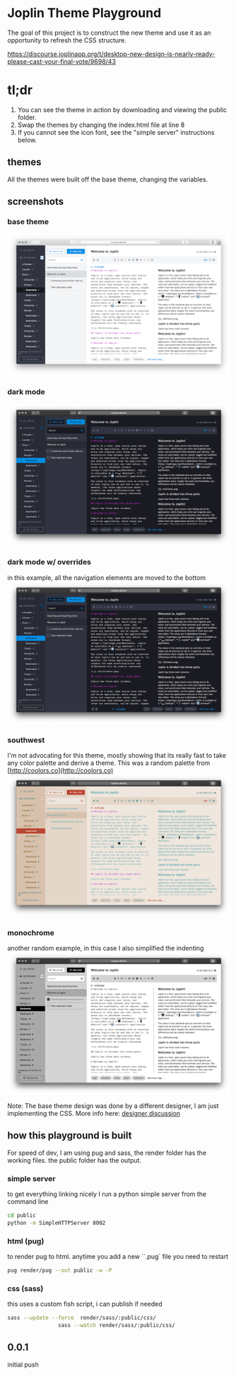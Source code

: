 # Joplin Theme Playground   
The goal of this project is to construct the new theme and use it as an opportunity to refresh the CSS structure.

https://discourse.joplinapp.org/t/desktop-new-design-is-nearly-ready-please-cast-your-final-vote/9698/43

# tl;dr
1. You can see the theme in action by downloading and viewing the public folder.
2. Swap the themes by changing the index.html file at line 8
3. If you cannot see the icon font, see the "simple server" instructions below.

## themes
All the themes were built off the base theme, changing the variables.

## screenshots
### base theme
![base-theme](/screenshots/base-theme.png)

### dark mode
![dark-mode](/screenshots/dark-mode.png)


### dark mode w/ overrides
in this example, all the navigation elements are moved to the bottom
![dark-mode](/screenshots/dark-mode-overrides.png)

### southwest
I'm not advocating for this theme, mostly showing that its really fast to take any color palette and derive a theme. This was a random palette from [http://coolors.co](http://coolors.co)
![southwest](/screenshots/southwest.png)

### monochrome
another random example, in this case I also simplified the indenting
![monochrome](/screenshots/monochrome.png)

Note: The base theme design was done by a different designer, I am just implementing the CSS. More info here: [designer discussion](https://discourse.joplinapp.org/t/joplin-new-design-feedback-is-welcome-20-june-update-version-4-is-ready/9324/36?u=uxamanda)


## how this playground is built
For speed of dev, I am using pug and sass, the render folder has the working files. the public folder has the output.


### simple server
to get everything linking nicely I run a python simple server from the command line
```bash
cd public
python -m SimpleHTTPServer 8002
```


### html (pug)
to render pug to html. anytime you add a new ``.pug` file you need to restart
```bash
pug render/pug --out public -w -P
```

### css (sass)
this uses a custom fish script, i can publish if needed
```bash
sass --update --force  render/sass/:public/css/
                sass --watch render/sass/:public/css/
```

## 0.0.1
initial push
